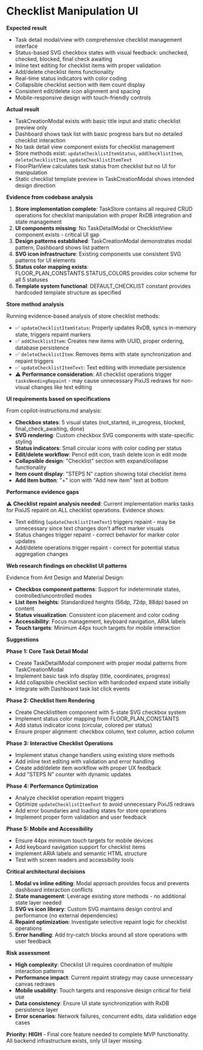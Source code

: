 # Checklist Manipulation UI

**Expected result**

- Task detail modal/view with comprehensive checklist management interface
- Status-based SVG checkbox states with visual feedback: unchecked, checked, blocked, final check awaiting
- Inline text editing for checklist items with proper validation
- Add/delete checklist items functionality
- Real-time status indicators with color coding
- Collapsible checklist section with item count display
- Consistent edit/delete icon alignment and spacing
- Mobile-responsive design with touch-friendly controls

**Actual result**

- TaskCreationModal exists with basic title input and static checklist preview only
- Dashboard shows task list with basic progress bars but no detailed checklist interaction
- No task detail view component exists for checklist management
- Store methods exist: `updateChecklistItemStatus`, `addChecklistItem`, `deleteChecklistItem`, `updateChecklistItemText`
- FloorPlanView calculates task status from checklist but no UI for manipulation
- Static checklist template preview in TaskCreationModal shows intended design direction

**Evidence from codebase analysis**

1. **Store implementation complete**: TaskStore contains all required CRUD operations for checklist manipulation with proper RxDB integration and state management
2. **UI components missing**: No TaskDetailModal or ChecklistView component exists - critical UI gap
3. **Design patterns established**: TaskCreationModal demonstrates modal pattern, Dashboard shows list pattern
4. **SVG icon infrastructure**: Existing components use consistent SVG patterns for UI elements
5. **Status color mapping exists**: FLOOR_PLAN_CONSTANTS.STATUS_COLORS provides color scheme for all 5 statuses
6. **Template system functional**: DEFAULT_CHECKLIST constant provides hardcoded template structure as specified

**Store method analysis**

Running evidence-based analysis of store checklist methods:

- ✅ `updateChecklistItemStatus`: Properly updates RxDB, syncs in-memory state, triggers repaint markers
- ✅ `addChecklistItem`: Creates new items with UUID, proper ordering, database persistence
- ✅ `deleteChecklistItem`: Removes items with state synchronization and repaint triggers
- ✅ `updateChecklistItemText`: Text editing with immediate persistence
- ⚠️ **Performance consideration**: All checklist operations trigger `tasksNeedingRepaint` - may cause unnecessary PixiJS redraws for non-visual changes like text editing

**UI requirements based on specifications**

From copilot-instructions.md analysis:

- **Checkbox states**: 5 visual states (not_started, in_progress, blocked, final_check_awaiting, done)
- **SVG rendering**: Custom checkbox SVG components with state-specific styling
- **Status indicators**: Small circular icons with color coding per status
- **Edit/delete workflow**: Pencil edit icon, trash delete icon in edit mode
- **Collapsible design**: "Checklist" section with expand/collapse functionality
- **Item count display**: "STEPS N" caption showing total checklist items
- **Add item button**: "+" icon with "Add new item" text at bottom

**Performance evidence gaps**

⚠️ **Checklist repaint analysis needed**: Current implementation marks tasks for PixiJS repaint on ALL checklist operations. Evidence shows:

- Text editing (`updateChecklistItemText`) triggers repaint - may be unnecessary since text changes don't affect marker visuals
- Status changes trigger repaint - correct behavior for marker color updates
- Add/delete operations trigger repaint - correct for potential status aggregation changes

**Web research findings on checklist UI patterns**

Evidence from Ant Design and Material Design:

- **Checkbox component patterns**: Support for indeterminate states, controlled/uncontrolled modes
- **List item heights**: Standardized heights (56dp, 72dp, 88dp) based on content
- **Status visualization**: Consistent icon placement and color coding
- **Accessibility**: Focus management, keyboard navigation, ARIA labels
- **Touch targets**: Minimum 44px touch targets for mobile interaction

**Suggestions**

**Phase 1: Core Task Detail Modal**

- Create TaskDetailModal component with proper modal patterns from TaskCreationModal
- Implement basic task info display (title, coordinates, progress)
- Add collapsible checklist section with hardcoded expand state initially
- Integrate with Dashboard task list click events

**Phase 2: Checklist Item Rendering**

- Create ChecklistItem component with 5-state SVG checkbox system
- Implement status color mapping from FLOOR_PLAN_CONSTANTS
- Add status indicator icons (circular, colored per status)
- Ensure proper alignment: checkbox column, text column, action column

**Phase 3: Interactive Checklist Operations**

- Implement status change handlers using existing store methods
- Add inline text editing with validation and error handling
- Create add/delete item workflow with proper UX feedback
- Add "STEPS N" counter with dynamic updates

**Phase 4: Performance Optimization**

- Analyze checklist operation repaint triggers
- Optimize `updateChecklistItemText` to avoid unnecessary PixiJS redraws
- Add error boundaries and loading states for store operations
- Implement proper form validation and user feedback

**Phase 5: Mobile and Accessibility**

- Ensure 44px minimum touch targets for mobile devices
- Add keyboard navigation support for checklist items
- Implement ARIA labels and semantic HTML structure
- Test with screen readers and accessibility tools

**Critical architectural decisions**

1. **Modal vs inline editing**: Modal approach provides focus and prevents dashboard interaction conflicts
2. **State management**: Leverage existing store methods - no additional state layer needed
3. **SVG vs icon library**: Custom SVG maintains design control and performance (no external dependencies)
4. **Repaint optimization**: Investigate selective repaint logic for checklist operations
5. **Error handling**: Add try-catch blocks around all store operations with user feedback

**Risk assessment**

- **High complexity**: Checklist UI requires coordination of multiple interaction patterns
- **Performance impact**: Current repaint strategy may cause unnecessary canvas redraws
- **Mobile usability**: Touch targets and responsive design critical for field use
- **Data consistency**: Ensure UI state synchronization with RxDB persistence layer
- **Error scenarios**: Network failures, concurrent edits, data validation edge cases

**Priority: HIGH** - Final core feature needed to complete MVP functionality. All backend infrastructure exists, only UI layer missing.
